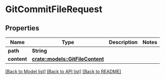 # GitCommitFileRequest

## Properties

Name | Type | Description | Notes
------------ | ------------- | ------------- | -------------
**path** | **String** |  | 
**content** | [**crate::models::GitFileContent**](GitFileContent.md) |  | 

[[Back to Model list]](../README.md#documentation-for-models) [[Back to API list]](../README.md#documentation-for-api-endpoints) [[Back to README]](../README.md)


